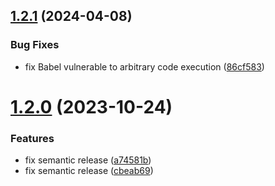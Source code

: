 ## [1.2.1](https://github.com/shadiabuhilal/spritify/compare/v1.2.0...v1.2.1) (2024-04-08)


### Bug Fixes

* fix Babel vulnerable to arbitrary code execution ([86cf583](https://github.com/shadiabuhilal/spritify/commit/86cf58380c849f7fe17fea8ecaba230b2d7bf911))

# [1.2.0](https://github.com/shadiabuhilal/spritify/compare/v1.1.0...v1.2.0) (2023-10-24)


### Features

* fix semantic release ([a74581b](https://github.com/shadiabuhilal/spritify/commit/a74581b7d65797a5ff9bf63a2990729116da5a86))
* fix semantic release ([cbeab69](https://github.com/shadiabuhilal/spritify/commit/cbeab695bc451705ae174a013028c7d140faf5ad))
